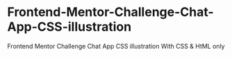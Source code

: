 # Frontend-Mentor-Challenge-Chat-App-CSS-illustration
Frontend Mentor Challenge Chat App CSS illustration With CSS &amp; HtML only 
